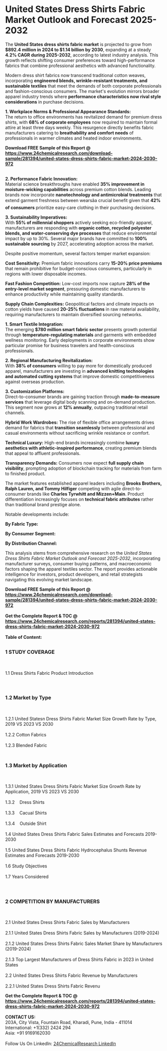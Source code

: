 <h1>United States Dress Shirts Fabric Market Outlook and Forecast 2025-2032</h1><p>The <strong>United States dress shirts fabric market</strong> is projected to grow from <strong>$892.4 million in 2024 to $1.14 billion by 2030</strong>, expanding at a steady <strong>4.2% CAGR during 2025-2032</strong>, according to latest industry analysis. This growth reflects shifting consumer preferences toward high-performance fabrics that combine professional aesthetics with advanced functionality.</p><p>Modern dress shirt fabrics now transcend traditional cotton weaves, incorporating <strong>engineered blends, wrinkle-resistant treatments, and sustainable textiles</strong> that meet the demands of both corporate professionals and fashion-conscious consumers. The market's evolution mirrors broader apparel industry trends where <strong>performance characteristics now rival style considerations</strong> in purchase decisions.</p><p><strong>1. Workplace Norms &amp; Professional Appearance Standards:</strong><br>
The return to office environments has revitalized demand for premium dress shirts, with <strong>68% of corporate employees</strong> now required to maintain formal attire at least three days weekly. This resurgence directly benefits fabric manufacturers catering to <strong>breathability and comfort needs</strong> of professionals in warmer climates and heated indoor environments.</p><div><b>Download FREE Sample of this Report @ 
            <a href="https://www.24chemicalresearch.com/download-sample/281394/united-states-dress-shirts-fabric-market-2024-2030-972">
            https://www.24chemicalresearch.com/download-sample/281394/united-states-dress-shirts-fabric-market-2024-2030-972</a></b></div><br><p><strong>2. Performance Fabric Innovation:</strong><br>
Material science breakthroughs have enabled <strong>35% improvement in moisture-wicking capabilities</strong> across premium cotton blends. Leading brands now incorporate <strong>nanotechnology and antimicrobial treatments</strong> that extend garment freshness between wearsâa crucial benefit given that <strong>42% of consumers</strong> prioritize easy-care clothing in their purchasing decisions.</p><p><strong>3. Sustainability Imperatives:</strong><br>
With <strong>55% of millennial shoppers</strong> actively seeking eco-friendly apparel, manufacturers are responding with <strong>organic cotton, recycled polyester blends, and water-conserving dye processes</strong> that reduce environmental impact by up to 30%. Several major brands have committed to <strong>100% sustainable sourcing</strong> by 2027, accelerating adoption across the market.</p><p>Despite positive momentum, several factors temper market expansion:</p><p><strong>Cost Sensitivity:</strong> Premium fabric innovations carry <strong>15-20% price premiums</strong> that remain prohibitive for budget-conscious consumers, particularly in regions with lower disposable incomes.</p><p><strong>Fast Fashion Competition:</strong> Low-cost imports now capture <strong>28% of the entry-level market segment</strong>, pressuring domestic manufacturers to enhance productivity while maintaining quality standards.</p><p><strong>Supply Chain Complexities:</strong> Geopolitical factors and climate impacts on cotton yields have caused <strong>20-25% fluctuations</strong> in raw material availability, requiring manufacturers to maintain diversified sourcing networks.</p><p><strong>1. Smart Textile Integration:</strong><br>
The emerging <strong>$780 million smart fabric sector</strong> presents growth potential through <strong>temperature-regulating materials</strong> and garments with embedded wellness monitoring. Early deployments in corporate environments show particular promise for business travelers and health-conscious professionals.</p><p><strong>2. Regional Manufacturing Revitalization:</strong><br>
With <strong>38% of consumers</strong> willing to pay more for domestically produced apparel, manufacturers are investing in <strong>advanced knitting technologies and automated cutting systems</strong> that improve domestic competitiveness against overseas production.</p><p><strong>3. Customization Platforms:</strong><br>
Direct-to-consumer brands are gaining traction through <strong>made-to-measure services</strong> that leverage digital body scanning and on-demand production. This segment now grows at <strong>12% annually</strong>, outpacing traditional retail channels.</p><p><strong>Hybrid Work Wardrobes:</strong> The rise of flexible office arrangements drives demand for fabrics that <strong>transition seamlessly</strong> between professional and casual environments without sacrificing wrinkle resistance or comfort.</p><p><strong>Technical Luxury:</strong> High-end brands increasingly combine <strong>luxury aesthetics with athletic-inspired performance</strong>, creating premium blends that appeal to affluent professionals.</p><p><strong>Transparency Demands:</strong> Consumers now expect <strong>full supply chain visibility</strong>, prompting adoption of blockchain tracking for materials from farm to finished product.</p><p>The market features established apparel leaders including <strong>Brooks Brothers, Ralph Lauren, and Tommy Hilfiger</strong> competing with agile direct-to-consumer brands like <strong>Charles Tyrwhitt and Mizzen+Main</strong>. Product differentiation increasingly focuses on <strong>technical fabric attributes</strong> rather than traditional brand prestige alone.</p><p>Notable developments include:</p><p><strong>By Fabric Type:</strong></p><p><strong>By Consumer Segment:</strong></p><p><strong>By Distribution Channel:</strong></p><p>This analysis stems from comprehensive research on the <em>United States Dress Shirts Fabric Market Outlook and Forecast 2025-2032</em>, incorporating manufacturer surveys, consumer buying patterns, and macroeconomic factors shaping the apparel textiles sector. The report provides actionable intelligence for investors, product developers, and retail strategists navigating this evolving market landscape.</p><div><b>Download FREE Sample of this Report @ 
            <a href="https://www.24chemicalresearch.com/download-sample/281394/united-states-dress-shirts-fabric-market-2024-2030-972">
            https://www.24chemicalresearch.com/download-sample/281394/united-states-dress-shirts-fabric-market-2024-2030-972</a></b></div><br><div><b>Get the Complete Report & TOC @ 
            <a href="https://www.24chemicalresearch.com/reports/281394/united-states-dress-shirts-fabric-market-2024-2030-972">
            https://www.24chemicalresearch.com/reports/281394/united-states-dress-shirts-fabric-market-2024-2030-972</a></b></div><br>
            <b>Table of Content:</b><p><h2><span style="font-size:16px"><strong>1 STUDY COVERAGE</strong></span></h2><br />
<p>1.1 Dress Shirts Fabric Product Introduction</p><br />
<h2><span style="font-size:16px"><strong>1.2 Market by Type</strong></span></h2><br />
<p>1.2.1 United Statesn Dress Shirts Fabric Market Size Growth Rate by Type, 2019 VS 2023 VS 2030<br /><br />
1.2.2 Cotton Fabrics&nbsp;&nbsp; &nbsp;<br /><br />
1.2.3 Blended Fabric<br /><br />
<h2><span style="font-size:16px"><strong>1.3 Market by Application</strong></span></h2><br />
<p>1.3.1 United States Dress Shirts Fabric Market Size Growth Rate by Application, 2019 VS 2023 VS 2030<br /><br />
1.3.2&nbsp;&nbsp; &nbsp;Dress Shirts<br /><br />
1.3.3&nbsp;&nbsp; &nbsp;Cacual Shirts<br /><br />
1.3.4&nbsp;&nbsp; &nbsp;Outside Shirt<br /><br />
1.4 United States Dress Shirts Fabric Sales Estimates and Forecasts 2019-2030<br /><br />
1.5 United States Dress Shirts Fabric Hydrocephalus Shunts Revenue Estimates and Forecasts 2019-2030<br /><br />
1.6 Study Objectives<br /><br />
1.7 Years Considered</p><br />
<h2><span style="font-size:16px"><strong>2 COMPETITION BY MANUFACTURERS</strong></span></h2><br />
<p>2.1 United States Dress Shirts Fabric Sales by Manufacturers<br /><br />
2.1.1 United States Dress Shirts Fabric Sales by Manufacturers (2019-2024)<br /><br />
2.1.2 United States Dress Shirts Fabric Sales Market Share by Manufacturers (2019-2024)<br /><br />
2.1.3 Top Largest Manufacturers of Dress Shirts Fabric in 2023 in United States<br /><br />
2.2 United States Dress Shirts Fabric Revenue by Manufacturers<br /><br />
2.2.1 United States Dress Shirts Fabric Revenu</p><div><b>Get the Complete Report & TOC @ 
            <a href="https://www.24chemicalresearch.com/reports/281394/united-states-dress-shirts-fabric-market-2024-2030-972">
            https://www.24chemicalresearch.com/reports/281394/united-states-dress-shirts-fabric-market-2024-2030-972</a></b></div><br><b>CONTACT US:</b><br>
            203A, City Vista, Fountain Road, Kharadi, Pune, India - 411014<br>
            International: +1(332) 2424 294<br>
            Asia: +91 9169162030 <br><br>
            Follow Us On LinkedIn: <a href="https://www.linkedin.com/company/24chemicalresearch/">24ChemicalResearch LinkedIn</a>